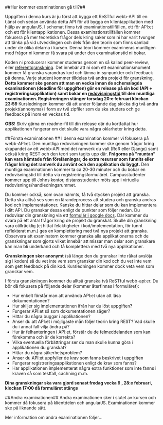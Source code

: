 ##Hur kommer examinationen gå till?##

Uppgiften i denna kurs är ju först att bygga ett ReSTful webb-API till en tjänst och sedan använda detta API för att bygga en klientapplikation med hjälp av angularJS. I schemat finns två examinationstillfällen, ett för API:et och ett för klientapplikationen.
Dessa examinationstillfällen kommer fokusera på mer teoretiska frågor dels kring saker som ni har varit tvungen att tänka på vid utvecklingen och dels från den teorin som finns samlad under de olika delarna i kursen. Denna teori kommer examineras muntligen med frågor ni kommer få svara på under den examinationstid ni bokar. 

Koden ni producerar kommer studeras genom en så kallad peer-review, eller [referentgranskning](http://sv.wikipedia.org/wiki/Referentgranskning).
Det innebär att ni som ett examinationsmoment kommer få granska varandras kod och lämna in synpunkter och feedback på denna. Varje student kommer tilldelas två andra projekt för granskning. **Detta kommer ske genom att man en vecka innan de schemalagda examinationen (deadline för uppgiften) gör en release på sin kod (API + registreringsapplikation) samt bokar en [redovisningstid](https://coursepress.lnu.se/kurs/webbramverk/gruppregistrering-distans/) till den muntliga examinationen. Registreringen stänger torsdag 20:e februari klockan 23:59** Kursledningen kommer då att under följande dag skicka dig två andra projekt(annonyma) i form av två zipfiler som du ska studera och ge feedback på inom en veckas tid.

**OBS!** Skriv gärna en readme-fil till din release där du kortfattat hur applikationen fungerar om det skulle vara några oklarheter kring detta.

##Första examinationen ##
I denna examination kommer vi fokusera på webb-API:et. Den muntliga redovisningen kommer ske genom frågor kring skapandet av ett webb-API med det ramverk du valt (RoR eller Django) samt också kring REST och den teori som tagits upp där. **Frågorna på "muntan" kan vara hämtade från föreläsningar, de extra resurser som funnits eller frågor kring det ramverk du använt och den applikation du byggt.** Den muntliga examinationen kommer ta ca 20-30 minuter och du bokar en redovisningstid till detta via registreringsformuläret. Campusstudenter kommer upp till Johns kontor, distansstudenter möts upp i virtuella redovisnings/handledningsrummet.

Du kommer också, som ovan nämnts, få två stycken projekt att granska. Detta ska alltså ses som en lärandeprocess att studera och granska andras kod och implementationer. Kanske du hittar delar som du kan implementera i ditt API. Du granskar dessa enligt de punkter som följer nedan. Du redovisar din granskning via ett [formulär i google docs](https://docs.google.com/forms/d/1YS_rkdPRQ1vbTch6HOyKo5cstOm7M6zp14bGSQbgkSs/). Där kommer du svara på ett antal frågor kring de projekt du granskat. Skulle din granskning vara otillräcklig (ej hittat felaktigheter i kod/implementation, för tunnt reflekterat m.m.) ges en komplettering med två nya projekt att granska. Observera att examinatorn kommer granska alla applikationerna och de granskningar som gjorts vilket innebär att missar man delar som granskare kan man bli underkänd och få komplettera med två nya applikationer. 

**Granskningen sker anonymt** (så länge den du granskar inte råkat avslöja sig i koden) så du vet inte vem som granskar din kod och du vet inte vem som gett feedback på din kod. Kursledningen kommer dock veta vem som granskar vem.

I första granskningen kommer du alltså granska två ReSTful webb-api:er. Du bör då fokusera på följande delar (kommer återfinnas i formuläret):

* Hur enkelt förstår man att använda API:et utan att läsa dokumentationen?
* Hur skiljer sig implementationen ifrån hur du löst uppgiften?
* Fungerar API:et så som dokumentationen säger?
* Hittar du några buggar i applikationen?
* Anser du att API:et i möjligaste mån följer teorin kring REST? Vad skulle du i annat fall vilja ändra på?
* Hur är felhanteringen i API:et, förstår du de felmeddelanden som kan förekomma och är de korrekta?
* Vilka eventuella förbättringar ser du man skulle kunna göra i applikationen du granskat?
* Hittar du några säkerhetsproblem?
* Anser du API:et uppfyller de krav som fanns beskrivet i uppgiften
* Fungerar registreringsapplikationen enligt de krav som fanns?
* Har applikationen implementerat några extra funktioner som inte fanns i kraven så som testfall, cachning m.m.


**Dina granskningar ska vara gjord senast fredag vecka 9 , 28:e februari, klockan 17:00 då formuläret stängs**

##Andra examinationen##
Andra examinationen sker i slutet av kursen och kommer då fokusera på klientdelen och angularJS. Examinationen kommer ske på liknande sätt.

Mer information om andra examinationen följer...